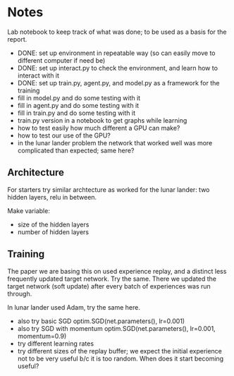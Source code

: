 # Notes

Lab notebook to keep track of what was done; to be used as a basis for the report.

- DONE: set up environment in repeatable way (so can easily move to different computer if need be)
- DONE: set up interact.py to check the environment, and learn how to interact with it
- DONE: set up train.py, agent.py, and model.py as a framework for the training
- fill in model.py and do some testing with it
- fill in agent.py and do some testing with it
- fill in train.py and do some testing with it
- train.py version in a notebook to get graphs while learning
- how to test easily how much different a GPU can make?
- how to test our use of the GPU?
- in the lunar lander problem the network that worked well was more complicated than expected; same here?

## Architecture

For starters try similar archtecture as worked for the lunar lander: two hidden layers, relu in between.

Make variable:
- size of the hidden layers
- number of hidden layers

## Training

The paper we are basing this on used experience replay, and a distinct less frequently updated target network.  Try
the same.  There we updated the target network (soft update) after every batch of experiences was run through.

In lunar lander used Adam, try the same here.

- also try basic SGD optim.SGD(net.parameters(), lr=0.001)
- also try SGD with momentum optim.SGD(net.parameters(), lr=0.001, momentum=0.9)
- try different learning rates
- try different sizes of the replay buffer; we expect the initial experience not to be very useful b/c it is too random.
  When does it start becoming useful?